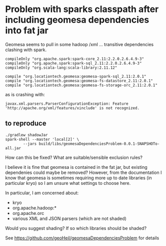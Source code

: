# Problem with sparks classpath after including geomesa dependencies into fat jar

Geomesa seems to pull in some hadoop /xml ... transitive dependencies clashing with spark.
```
compileOnly "org.apache.spark:spark-core_2.11:2.2.0.2.6.4.9-3"
compileOnly "org.apache.spark:spark-sql_2.11:2.2.0.2.6.4.9-3"
compileOnly "org.scala-lang:scala-library:2.11.12"

compile "org.locationtech.geomesa:geomesa-spark-sql_2.11:2.0.1"
compile "org.locationtech.geomesa:geomesa-fs-datastore_2.11:2.0.1"
compile "org.locationtech.geomesa:geomesa-fs-storage-orc_2.11:2.0.1"
```
as is crashing with:
```
javax.xml.parsers.ParserConfigurationException: Feature 'http://apache.org/xml/features/xinclude' is not recognized.
```


## to reproduce
```
./gradlew shadowJar
spark-shell --master 'local[2]' \
		--jars build/libs/geomesaDependenciesProblem-0.0.1-SNAPSHOTo-all.jar
```

How can this be fixed? What are suitable/sensible exclusion rules?

I believe it is fine that geomesa is contained in the fat jar, but existing dependenies could maybe be removed? However, from the documentation I know that geomesa is sometimes requiring more up to date libraries (in particular kryo) so I am unsure what settings to choose here.

In particular, I am concerned about:
- kryo
- org.apache.hadoop:*
- org.apache.orc
- various XML and JSON parsers (which are not shaded)

Would you suggest shading? If so which libraries should be shaded?

See https://github.com/geoHeil/geomesaDependenciesProblem for details